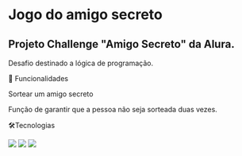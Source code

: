 <h1>Jogo do amigo secreto</h1>

  
<h2>Projeto Challenge "Amigo Secreto" da Alura.</h2>

Desafio destinado a lógica de programação.

🚀 Funcionalidades 

Sortear um amigo secreto

Função de garantir que a pessoa não seja sorteada duas vezes.

 
🛠Tecnologias 

<div>
  <img src="https://img.shields.io/badge/HTML-239120?style=for-the-badge&logo=html5&logoColor=white">
  <img src="https://img.shields.io/badge/CSS-239120?&style=for-the-badge&logo=css3&logoColor=white">
  <img src="https://img.shields.io/badge/JavaScript-F7DF1E?style=for-the-badge&logo=javascript&logoColor=black">
</div>
